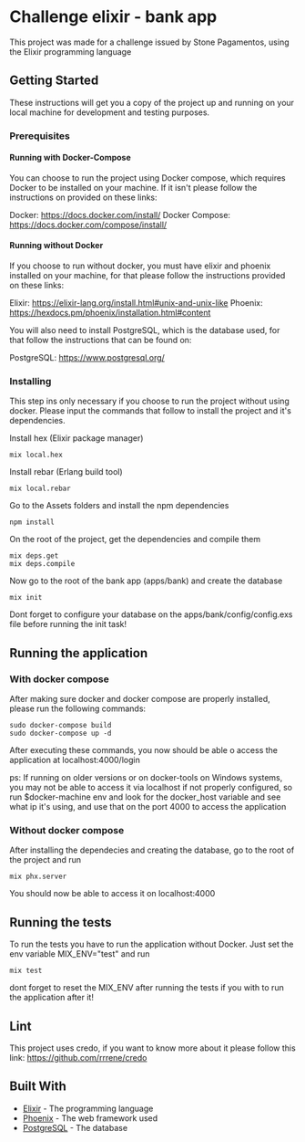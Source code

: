 # Challenge elixir - bank app

This project was made for a challenge issued by Stone Pagamentos, using the Elixir programming language

## Getting Started

These instructions will get you a copy of the project up and running on your local machine for development and testing purposes.

### Prerequisites

#### Running with Docker-Compose

You can choose to run the project using Docker compose, which requires Docker to be installed on your machine. If it isn't please follow the instructions on provided on these links: 

Docker: https://docs.docker.com/install/
Docker Compose: https://docs.docker.com/compose/install/

#### Running without Docker

If you choose to run without docker, you must have elixir and phoenix installed on your machine, for that please follow the instructions provided on these links: 

Elixir: https://elixir-lang.org/install.html#unix-and-unix-like
Phoenix: https://hexdocs.pm/phoenix/installation.html#content

You will also need to install PostgreSQL, which is the database used, for that follow the instructions that can be found on:

PostgreSQL: https://www.postgresql.org/

### Installing

This step ins only necessary if you choose to run the project without using docker.
Please input the commands that follow to install the project and it's dependencies.

Install hex (Elixir package manager)

```
mix local.hex
```

Install rebar (Erlang build tool)

```
mix local.rebar 
```

Go to the Assets folders and install the npm dependencies

```
npm install
```

On the root of the project, get the dependencies and compile them

```
mix deps.get
mix deps.compile
```

Now go to the root of the bank app (apps/bank) and create the database

```
mix init
```

Dont forget to configure your database on the apps/bank/config/config.exs file before running the init task!

## Running the application

### With docker compose

After making sure docker and docker compose are properly installed, please run the following commands: 

```
sudo docker-compose build
sudo docker-compose up -d
```

After executing these commands, you now should be able o access the application at localhost:4000/login

ps: If running on older versions or on docker-tools on Windows systems, you may not be able to access it via localhost if not properly configured, so run $docker-machine env and look for the docker_host variable and see what ip it's using, and use that on the port 4000 to access the application

### Without docker compose

After installing the dependecies and creating the database, go to the root of the project and run 

```
mix phx.server
```

You should now be able to access it on localhost:4000

## Running the tests

To run the tests you have to run the application without Docker.
Just set the env variable MIX_ENV="test" and run 

```
mix test
```

dont forget to reset the MIX_ENV after running the tests if you with to run the application after it!

## Lint

This project uses credo, if you want to know more about it please follow this link: 
https://github.com/rrrene/credo

## Built With

* [Elixir](https://elixir-lang.org/) - The programming language
* [Phoenix](http://phoenixframework.org/) - The web framework used
* [PostgreSQL](https://www.postgresql.org/) - The database

